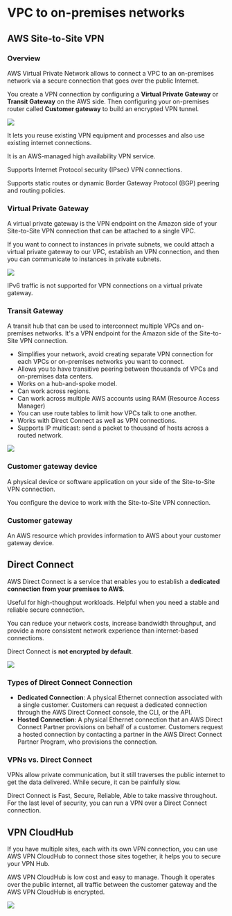 # VPC to on-premises networks

## AWS Site-to-Site VPN

### Overview

AWS Virtual Private Network allows to connect a VPC to an on-premises network via a secure connection that goes over the public Internet.

You create a VPN connection by configuring a **Virtual Private Gateway** or **Transit Gateway** on the AWS side. Then configuring your on-premises router called **Customer gateway** to build an encrypted VPN tunnel.

![](https://docs.aws.amazon.com/images/whitepapers/latest/aws-vpc-connectivity-options/images/aws-managed-vpn.png)

It lets you reuse existing VPN equipment and processes and also use existing internet connections.

It is an AWS-managed high availability VPN service.

Supports Internet Protocol security (IPsec) VPN connections.

Supports static routes or dynamic Border Gateway Protocol (BGP) peering and routing policies.


### Virtual Private Gateway

A virtual private gateway is the VPN endpoint on the Amazon side of your Site-to-Site VPN connection that can be attached to a single VPC.

If you want to connect to instances in private subnets, we could attach a virtual private gateway to our VPC, establish an VPN connection, and then you can communicate to instances in private subnets.

![](https://docs.aws.amazon.com/images/vpn/latest/s2svpn/images/vpn-how-it-works-vgw.png)

IPv6 traffic is not supported for VPN connections on a virtual private gateway.


### Transit Gateway

A transit hub that can be used to interconnect multiple VPCs and on-premises networks. It's a VPN endpoint for the Amazon side of the Site-to-Site VPN connection.

- Simplifies your network, avoid creating separate VPN connection for each VPCs or on-premises networks you want to connect.
- Allows you to have transitive peering between thousands of VPCs and on-premises data centers.
- Works on a hub-and-spoke model.
- Can work across regions.
- Can work across multiple AWS accounts using RAM (Resource Access Manager)
- You can use route tables to limit how VPCs talk to one another.
- Works with Direct Connect as well as VPN connections.
- Supports IP multicast: send a packet to thousand of hosts across a routed network.

![](https://docs.aws.amazon.com/images/vpn/latest/s2svpn/images/vpn-how-it-works-tgw.png)


### Customer gateway device

A physical device or software application on your side of the Site-to-Site VPN connection.

You configure the device to work with the Site-to-Site VPN connection.


### Customer gateway

An AWS resource which provides information to AWS about your customer gateway device.


## Direct Connect

AWS Direct Connect is a service that enables you to establish a **dedicated connection from your premises to AWS**.

Useful for high-thoughput workloads. Helpful when you need a stable and reliable secure connection.

You can reduce your network costs, increase bandwidth throughput, and provide a more consistent network experience than internet-based connections.

Direct Connect is **not encrypted by default**.

![](https://docs.aws.amazon.com/images/whitepapers/latest/aws-vpc-connectivity-options/images/image6.png)

### Types of Direct Connect Connection

- **Dedicated Connection**: A physical Ethernet connection associated with a single customer. Customers can request a dedicated connection through the AWS Direct Connect console, the CLI, or the API.
- **Hosted Connection**: A physical Ethernet connection that an AWS Direct Connect Partner provisions on behalf of a customer. Customers request a hosted connection by contacting a partner in the AWS Direct Connect Partner Program, who provisions the connection.

### VPNs vs. Direct Connect

VPNs allow private communication, but it still traverses the public internet to get the data delivered. While secure, it can be painfully slow.

Direct Connect is Fast, Secure, Reliable, Able to take massive throughout. For the last level of security, you can run a VPN over a Direct Connect connection.


## VPN CloudHub

If you have multiple sites, each with its own VPN connection, you can use AWS VPN CloudHub to connect those sites together, it helps you to secure your VPN Hub.

AWS VPN CloudHub is low cost and easy to manage. Though it operates over the public internet, all traffic between the customer gateway and the AWS VPN CloudHub is encrypted.

![](https://docs.aws.amazon.com/images/vpn/latest/s2svpn/images/AWS_VPN_CloudHub-diagram.png)
